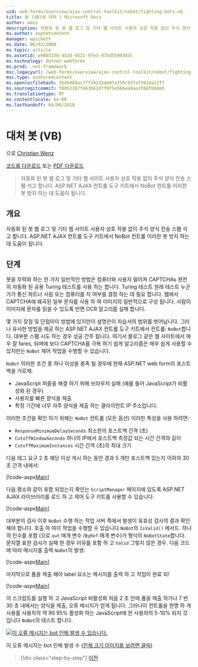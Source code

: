 ```yaml
---
uid: web-forms/overview/ajax-control-toolkit/nobot/fighting-bots-vb
title: 봇 (VB)에 대처 | Microsoft Docs
author: wenz
description: 자동화 된 봇 웹 로그 및 기타 웹 사이트 사용자 상호 작용 없이 주석 양식 전송 스팸 석고 합니다. ASP.NET AJAX Con에서 NoBot 컨트롤 중...
ms.author: aspnetcontent
manager: wpickett
ms.date: 06/02/2008
ms.topic: article
ms.assetid: e9803150-452d-4521-97e3-d75d5599383c
ms.technology: dotnet-webforms
ms.prod: .net-framework
msc.legacyurl: /web-forms/overview/ajax-control-toolkit/nobot/fighting-bots-vb
msc.type: authoredcontent
ms.openlocfilehash: 35d5984ac7ff3422bab07a759c93fef3914a22f7
ms.sourcegitcommit: f8852267f463b62d7f975e56bea9aa3f68fbbdeb
ms.translationtype: MT
ms.contentlocale: ko-KR
ms.lasthandoff: 04/06/2018
---
```

<a name="fighting-bots-vb"></a>대처 봇 (VB)
====================
으로 [Christian Wenz](https://github.com/wenz)

[코드를 다운로드](http://download.microsoft.com/download/9/3/f/93f8daea-bebd-4821-833b-95205389c7d0/NoBot0.vb.zip) 또는 [PDF 다운로드](http://download.microsoft.com/download/b/6/a/b6ae89ee-df69-4c87-9bfb-ad1eb2b23373/nobot0VB.pdf)

> 자동화 된 봇 웹 로그 및 기타 웹 사이트 사용자 상호 작용 없이 주석 양식 전송 스팸 석고 합니다. ASP.NET AJAX 컨트롤 도구 키트에서 NoBot 컨트롤 이러한 봇 방지 하는 데 도움이 됩니다.


## <a name="overview"></a>개요

자동화 된 봇 웹 로그 및 기타 웹 사이트 사용자 상호 작용 없이 주석 양식 전송 스팸 석고 합니다. ASP.NET AJAX 컨트롤 도구 키트에서 NoBot 컨트롤 이러한 봇 방지 하는 데 도움이 됩니다.

## <a name="steps"></a>단계

봇을 무력화 하는 한 가지 일반적인 방법은 컴퓨터와 사용자 떨어져 CAPTCHAs 완전히 자동화 된 공용 Turing 테스트를 사용 하는 합니다. Turing 테스트 원래 테스트 누군가가 통신 파트너 사람 또는 컴퓨터를 지 여부를 결정 하는 데 필요 합니다. 웹에서 CAPTCHA에 왜곡된 일부 문자를 사용 하 여 이미지의 일반적으로 구성 됩니다. 사람이 이미지에 문자를 읽을 수 있도록 반면 OCR 알고리즘 실패 합니다.

몇 가지 장점 및 단점이이 방법에 있지만이 설명은이 자습서의 범위를 벗어납니다. 그러나 유사한 방법을 제공 하는 ASP.NET AJAX 컨트롤 도구 키트에서 컨트롤: `NoBot`합니다. 대부분 스팸 시도 하는 경우 성공 간주 됩니다. 여기서 블로그 같은 웹 사이트에서 매우 잘 fares, 되며에 보다 CAPTCHA를 극복 하기 쉽게 알고리즘은 매우 쉽게 사용할 수 있지만는 `NoBot` 제어 작업을 수행할 수 있습니다.

`NoBot` 이러한 조건 중 하나 이상을 충족 될 경우에 현재 ASP.NET web form의 포스트백을 가로채:

- JavaScript 퍼즐을 해결 하기 위해 브라우저 실패 (예를 들어 JavaScript가 비활성화 된 경우)
- 사용자를 빠른 양식을 제출
- 특정 기간에 너무 자주 양식을 제출 하는 클라이언트 IP 주소입니다.

이러한 조건을 확인 하기 위해는 `NoBot` 컨트롤 (모든 옵션) 이러한 특성을 사용 하려면:

- `ResponseMinimumDelaySeconds` 최소한의 포스트백 간격 (초)
- `CutoffWindowSeconds` 하나의 IP에서 포스트백 측정값 되는 시간 간격의 길이
- `CutoffMaximumInstances` 시간 간격 (초)의 최대 크기

다음 태그 요구 2 초 해당 이상 게시 하는 동안 경과 5 개만 포스트백 있는지 이하의 30 초 간격 내에서:

[!code-aspx[Main](fighting-bots-vb/samples/sample1.aspx)]

다음 평소와 같이 포함 되었는지 확인는 `ScriptManager` 페이지에 있도록 ASP.NET AJAX 라이브러리를 로드 하 고 제어 도구 키트를 사용할 수 있습니다.

[!code-aspx[Main](fighting-bots-vb/samples/sample2.aspx)]

대부분의 검사 이후 `NoBot` 수행 하는 작업 서버 쪽에서 발생이 유효성 검사의 결과 확인 해야 합니다. 호출 하 여이 작업을 수행할 수 있습니다 `NoBot`의 `IsValid()` 메서드. 하나의 인수를 포함 (으로 `out` 매개 변수 /`ByRef` 매개 변수)가 형식의 `NoBotState`합니다. 문자열 표현 검사가 실패 한 경우 이유를 포함 하 고 `Valid` 그렇지 않은 경우. 다음 코드에 따라 메시지를 출력 `NoBot`의 발생:

[!code-aspx[Main](fighting-bots-vb/samples/sample3.aspx)]

마지막으로 폼을 제출 해야 label 요소는 메시지를 출력 하 고 작업이 완료 되!

[!code-aspx[Main](fighting-bots-vb/samples/sample4.aspx)]

이 스크립트를 실행 하 고 JavaScript 비활성화 처음 2 초 안에 폼을 제출 하거나 7 번 30 초 내에서는 양식을 제출, 오류 메시지가 얻게 됩니다. 그러나이 컨트롤을 현명 하 게 사용를 사용자의 약 90 95% 활성화 하는 JavaScript에 한 사용자의 5-10% 되지 것입니다 `NoBot`의 테스트 합니다.


[![이 오류 메시지는 bot 인해 발생 수 있습니다.](fighting-bots-vb/_static/image2.png)](fighting-bots-vb/_static/image1.png)

이 오류 메시지는 bot 인해 발생 수 ([전체 크기 이미지를 보려면 클릭](fighting-bots-vb/_static/image3.png))

> [!div class="step-by-step"]
> [이전](fighting-bots-cs.md)
